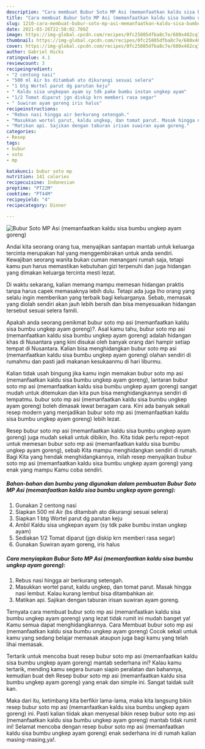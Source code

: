 ```yaml
---
description: "Cara membuat Bubur Soto MP Asi (memanfaatkan kaldu sisa bumbu ungkep ayam goreng) yang lezat Untuk Jualan"
title: "Cara membuat Bubur Soto MP Asi (memanfaatkan kaldu sisa bumbu ungkep ayam goreng) yang lezat Untuk Jualan"
slug: 1210-cara-membuat-bubur-soto-mp-asi-memanfaatkan-kaldu-sisa-bumbu-ungkep-ayam-goreng-yang-lezat-untuk-jualan
date: 2021-03-26T22:50:02.709Z
image: https://img-global.cpcdn.com/recipes/0fc25805dfba8c7e/680x482cq70/bubur-soto-mp-asi-memanfaatkan-kaldu-sisa-bumbu-ungkep-ayam-goreng-foto-resep-utama.jpg
thumbnail: https://img-global.cpcdn.com/recipes/0fc25805dfba8c7e/680x482cq70/bubur-soto-mp-asi-memanfaatkan-kaldu-sisa-bumbu-ungkep-ayam-goreng-foto-resep-utama.jpg
cover: https://img-global.cpcdn.com/recipes/0fc25805dfba8c7e/680x482cq70/bubur-soto-mp-asi-memanfaatkan-kaldu-sisa-bumbu-ungkep-ayam-goreng-foto-resep-utama.jpg
author: Gabriel Hicks
ratingvalue: 4.1
reviewcount: 3
recipeingredient:
- "2 centong nasi"
- "500 ml Air bs ditambah ato dikurangi sesuai selera"
- "1 btg Wortel parut dg parutan keju"
- " Kaldu sisa ungkepan ayam sy tdk pake bumbu instan ungkep ayam"
- "1/2 Tomat diparut jgn diskip krn memberi rasa segar"
- " Suwiran ayam goreng iris halus"
recipeinstructions:
- "Rebus nasi hingga air berkurang setengah."
- "Masukkan wortel parut, kaldu ungkep, dan tomat parut. Masak hingga nasi lembut. Kalau kurang lembut bisa ditambahkan air."
- "Matikan api. Sajikan dengan taburan irisan suwiran ayam goreng."
categories:
- Resep
tags:
- bubur
- soto
- mp

katakunci: bubur soto mp 
nutrition: 141 calories
recipecuisine: Indonesian
preptime: "PT22M"
cooktime: "PT44M"
recipeyield: "4"
recipecategory: Dinner

---
```



![Bubur Soto MP Asi (memanfaatkan kaldu sisa bumbu ungkep ayam goreng)](https://img-global.cpcdn.com/recipes/0fc25805dfba8c7e/680x482cq70/bubur-soto-mp-asi-memanfaatkan-kaldu-sisa-bumbu-ungkep-ayam-goreng-foto-resep-utama.jpg)

Andai kita seorang orang tua, menyajikan santapan mantab untuk keluarga tercinta merupakan hal yang menggembirakan untuk anda sendiri. Kewajiban seorang  wanita bukan cuman menangani rumah saja, tetapi kamu pun harus memastikan kebutuhan gizi terpenuhi dan juga hidangan yang dimakan keluarga tercinta mesti lezat.

Di waktu  sekarang, kalian memang mampu memesan hidangan praktis tanpa harus capek memasaknya lebih dulu. Tetapi ada juga lho orang yang selalu ingin memberikan yang terbaik bagi keluarganya. Sebab, memasak yang diolah sendiri akan jauh lebih bersih dan bisa menyesuaikan hidangan tersebut sesuai selera famili. 



Apakah anda seorang penikmat bubur soto mp asi (memanfaatkan kaldu sisa bumbu ungkep ayam goreng)?. Asal kamu tahu, bubur soto mp asi (memanfaatkan kaldu sisa bumbu ungkep ayam goreng) adalah hidangan khas di Nusantara yang kini disukai oleh banyak orang dari hampir setiap tempat di Nusantara. Kalian bisa menghidangkan bubur soto mp asi (memanfaatkan kaldu sisa bumbu ungkep ayam goreng) olahan sendiri di rumahmu dan pasti jadi makanan kesukaanmu di hari liburmu.

Kalian tidak usah bingung jika kamu ingin memakan bubur soto mp asi (memanfaatkan kaldu sisa bumbu ungkep ayam goreng), lantaran bubur soto mp asi (memanfaatkan kaldu sisa bumbu ungkep ayam goreng) sangat mudah untuk ditemukan dan kita pun bisa menghidangkannya sendiri di tempatmu. bubur soto mp asi (memanfaatkan kaldu sisa bumbu ungkep ayam goreng) boleh dimasak lewat beragam cara. Kini ada banyak sekali resep modern yang menjadikan bubur soto mp asi (memanfaatkan kaldu sisa bumbu ungkep ayam goreng) lebih lezat.

Resep bubur soto mp asi (memanfaatkan kaldu sisa bumbu ungkep ayam goreng) juga mudah sekali untuk dibikin, lho. Kita tidak perlu repot-repot untuk memesan bubur soto mp asi (memanfaatkan kaldu sisa bumbu ungkep ayam goreng), sebab Kita mampu menghidangkan sendiri di rumah. Bagi Kita yang hendak menghidangkannya, inilah resep menyajikan bubur soto mp asi (memanfaatkan kaldu sisa bumbu ungkep ayam goreng) yang enak yang mampu Kamu coba sendiri.

<!--inarticleads1-->

##### Bahan-bahan dan bumbu yang digunakan dalam pembuatan Bubur Soto MP Asi (memanfaatkan kaldu sisa bumbu ungkep ayam goreng):

1. Gunakan 2 centong nasi
1. Siapkan 500 ml Air (bs ditambah ato dikurangi sesuai selera)
1. Siapkan 1 btg Wortel parut dg parutan keju
1. Ambil  Kaldu sisa ungkepan ayam (sy tdk pake bumbu instan ungkep ayam)
1. Sediakan 1/2 Tomat diparut (jgn diskip krn memberi rasa segar)
1. Gunakan  Suwiran ayam goreng, iris halus




<!--inarticleads2-->

##### Cara menyiapkan Bubur Soto MP Asi (memanfaatkan kaldu sisa bumbu ungkep ayam goreng):

1. Rebus nasi hingga air berkurang setengah.
1. Masukkan wortel parut, kaldu ungkep, dan tomat parut. Masak hingga nasi lembut. Kalau kurang lembut bisa ditambahkan air.
1. Matikan api. Sajikan dengan taburan irisan suwiran ayam goreng.




Ternyata cara membuat bubur soto mp asi (memanfaatkan kaldu sisa bumbu ungkep ayam goreng) yang lezat tidak rumit ini mudah banget ya! Kamu semua dapat menghidangkannya. Cara Membuat bubur soto mp asi (memanfaatkan kaldu sisa bumbu ungkep ayam goreng) Cocok sekali untuk kamu yang sedang belajar memasak ataupun juga bagi kamu yang telah lihai memasak.

Tertarik untuk mencoba buat resep bubur soto mp asi (memanfaatkan kaldu sisa bumbu ungkep ayam goreng) mantab sederhana ini? Kalau kamu tertarik, mending kamu segera buruan siapin peralatan dan bahannya, kemudian buat deh Resep bubur soto mp asi (memanfaatkan kaldu sisa bumbu ungkep ayam goreng) yang enak dan simple ini. Sangat taidak sulit kan. 

Maka dari itu, ketimbang kita berfikir lama-lama, maka kita langsung bikin resep bubur soto mp asi (memanfaatkan kaldu sisa bumbu ungkep ayam goreng) ini. Pasti kalian tiidak akan menyesal bikin resep bubur soto mp asi (memanfaatkan kaldu sisa bumbu ungkep ayam goreng) mantab tidak rumit ini! Selamat mencoba dengan resep bubur soto mp asi (memanfaatkan kaldu sisa bumbu ungkep ayam goreng) enak sederhana ini di rumah kalian masing-masing,ya!.

